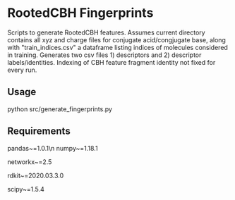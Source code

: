 # RootedCBH Fingerprints

Scripts to generate RootedCBH features. Assumes current directory contains all xyz and charge files for conjugate acid/congjugate base, along with "train_indices.csv" a dataframe listing indices of molecules considered in training.  Generates two csv files 1) descriptors and 2) descriptor labels/identities. Indexing of CBH feature fragment identity not fixed for every run.

## Usage
python src/generate_fingerprints.py

## Requirements
pandas~=1.0.1\n
numpy~=1.18.1

networkx~=2.5

rdkit~=2020.03.3.0

scipy~=1.5.4

